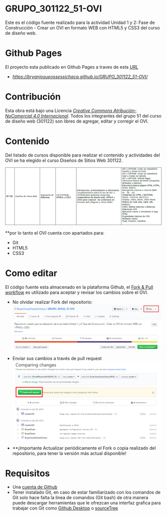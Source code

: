 # GRUPO_301122_51-OVI

Este es el código fuente realizado para la actividad Unidad 1 y 2: Fase de Construcción - Crear un OVI en formato WEB con HTML5 y CSS3 del curso de diseño web.

# Github Pages

El proyecto esta publicado en Github Pages a traves de esta [*URL*](https://bryanjosueossessichaca.github.io/GRUPO_301122_51-OVI/) 

* *https://bryanjosueossessichaca.github.io/GRUPO_301122_51-OVI/*

# Contribución

Esta obra está bajo una Licencia [*Creative Commons Atribución-NoComercial 4.0 Internacional*](https://creativecommons.org/licenses/by-nc/4.0/).
Todos los integrantes del grupo 51 del curso de diseño web (301122) son libres de agregar, editar y corregir el OVI. 

# Contenido

Del listado de cursos disponible para realizar el contenido y actividades del OVI se ha elegido el curso Diseños de Sitios Web 301122.

![contenido button](Imagenes/contenido.png)

**por lo tanto el OVI cuenta con apartados para:

* Git
* HTML5
* CSS3

# Como editar

El código fuente esta almacenado en la plataforma Github, el [Fork & Pull workflow](https://help.github.com/articles/using-pull-requests) es utilizado para aceptar y revisar los cambios sobre el OVI.

* No olvidar realizar Fork del repositorio:
![Fork button](Imagenes/fork.png)

* Enviar sus cambios a través de pull request
![pullRequest button](Imagenes/pull-request.png)

* **¡Importante Actualizar periódicamente el Fork o copia realizado del repositorio, para tener la versión más actual disponible!

# Requisitos

* Una [cuenta de Github](https://github.com)
* Tener instalado Git, en caso de estar familiarizado con los comandos de Git solo hace falta la linea de comandos (Git bash) de otra manera puede descargar herramientas que le ofrezcan una interfaz grafica para trabajar con Git como [Github Desktop](https://desktop.github.com/) o [sourceTree](https://www.sourcetreeapp.com/)

